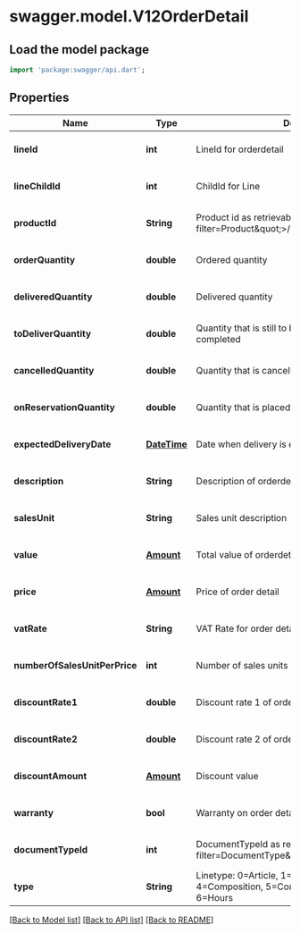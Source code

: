 # swagger.model.V12OrderDetail

## Load the model package
```dart
import 'package:swagger/api.dart';
```

## Properties
Name | Type | Description | Notes
------------ | ------------- | ------------- | -------------
**lineId** | **int** | LineId for orderdetail | [optional] [default to null]
**lineChildId** | **int** | ChildId for Line | [optional] [default to null]
**productId** | **String** | Product id as retrievable from &lt;a href&#x3D;\&quot;?filter&#x3D;Product\&quot;&gt;/api/Product/Product&lt;/a&gt; | [optional] [default to null]
**orderQuantity** | **double** | Ordered quantity | [optional] [default to null]
**deliveredQuantity** | **double** | Delivered quantity | [optional] [default to null]
**toDeliverQuantity** | **double** | Quantity that is still to be delivered before order is completed | [optional] [default to null]
**cancelledQuantity** | **double** | Quantity that is cancelled from original order quantity | [optional] [default to null]
**onReservationQuantity** | **double** | Quantity that is placed on reservation for delivery | [optional] [default to null]
**expectedDeliveryDate** | [**DateTime**](DateTime.md) | Date when delivery is expected | [optional] [default to null]
**description** | **String** | Description of orderdetail, i.e. productdescription. | [optional] [default to null]
**salesUnit** | **String** | Sales unit description | [optional] [default to null]
**value** | [**Amount**](Amount.md) | Total value of orderdetail | [optional] [default to null]
**price** | [**Amount**](Amount.md) | Price of order detail | [optional] [default to null]
**vatRate** | **String** | VAT Rate for order detail | [optional] [default to null]
**numberOfSalesUnitPerPrice** | **int** | Number of sales units per price | [optional] [default to null]
**discountRate1** | **double** | Discount rate 1 of order detail in percent | [optional] [default to null]
**discountRate2** | **double** | Discount rate 2 of order detail in percent | [optional] [default to null]
**discountAmount** | [**Amount**](Amount.md) | Discount value | [optional] [default to null]
**warranty** | **bool** | Warranty on order detail | [optional] [default to null]
**documentTypeId** | **int** | DocumentTypeId as retrievable from &lt;a href&#x3D;\&quot;?filter&#x3D;DocumentType\&quot;&gt;/api/DocumentType&lt;/a&gt; | [optional] [default to null]
**type** | **String** | Linetype: 0&#x3D;Article, 1&#x3D;Special, 2&#x3D;Costs, 3&#x3D;Text, 4&#x3D;Composition, 5&#x3D;Composition component, 6&#x3D;Hours | [optional] [default to null]

[[Back to Model list]](../README.md#documentation-for-models) [[Back to API list]](../README.md#documentation-for-api-endpoints) [[Back to README]](../README.md)


